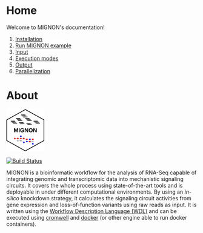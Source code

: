 # Home

Welcome to MIGNON's documentation!

1. [Installation](installation.md)
2. [Run MIGNON example](run_example.md)
3. [Input](input.md)
4. [Execution modes](execution_modes.md)
5. [Output](output.md)
6. [Parallelization](parallelization.md)

# About

<img src="pics/icon.png" width="100">

[![Build Status](https://travis-ci.com/babelomics/MIGNON.svg?branch=master)](https://travis-ci.com/babelomics/MIGNON)

MIGNON is a bioinformatic workflow for the analysis of RNA-Seq capable of integrating genomic and transcriptomic data into mechanistic signaling circuits. It covers the whole process using state-of-the-art tools and is deployable in under different computational environments. By using an *in-silico* knockdown strategy, it calculates the signaling circuit activities from gene expression and loss-of-function variants using raw reads as input. It is written using the [Workflow Description Language (WDL)](https://github.com/openwdl/wdl) and can be executed using [cromwell](https://github.com/broadinstitute/cromwell) and [docker](https://www.docker.com/) (or other engine able to run docker containers).

